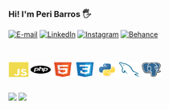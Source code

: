 ### Hi! I'm Peri Barros 🖐️

[![E-mail](https://img.shields.io/badge/Gmail-D14836?style=for-the-badge&logo=gmail&logoColor=white)](mailto:peribarros@gmail.com)
[![LinkedIn](https://img.shields.io/badge/LinkedIn-0077B5?style=for-the-badge&logo=linkedin&logoColor=white)](https://www.linkedin.com/in/peri-barros-4455783b/)
[![Instagram](https://img.shields.io/badge/Instagram-E4405F?style=for-the-badge&logo=instagram&logoColor=white)](https://instagram.com/)
[![Behance](https://img.shields.io/badge/Behance-0054F7?style=for-the-badge&logo=behance&logoColor=white)](https://www.behance.net/peribarros)

 ##
 
<div style="display: inline_block"><br>
  <img align="center" alt="Js" height="30" width="40" src="https://raw.githubusercontent.com/devicons/devicon/master/icons/javascript/javascript-plain.svg">
  <img align="center" alt="PHP" height="30" width="40" src="https://raw.githubusercontent.com/devicons/devicon/master/icons/php/php-plain.svg">
  <img align="center" alt="HTML" height="30" width="40" src="https://raw.githubusercontent.com/devicons/devicon/master/icons/html5/html5-original.svg">
  <img align="center" alt="CSS" height="30" width="40" src="https://raw.githubusercontent.com/devicons/devicon/master/icons/css3/css3-original.svg">
  <img align="center" alt="Python" height="30" width="40" src="https://raw.githubusercontent.com/devicons/devicon/master/icons/python/python-original.svg">
  <img align="center" alt="MySQL" height="30" width="40" src="https://raw.githubusercontent.com/devicons/devicon/master/icons/mysql/mysql-original.svg">
  <img align="center" alt="PostgreSQL" height="30" width="40" src="https://raw.githubusercontent.com/devicons/devicon/master/icons/postgresql/postgresql-original.svg">
</div>

  ##
  
<div>
  <img height=150 align="center" src="https://github-readme-stats.vercel.app/api?username=peribarros&show_icons=true&theme=blue_navy&locale=pt-br" />
</a>
  <img height=150 align="center" src="https://github-readme-stats.vercel.app/api/top-langs?username=peribarros&layout=compact&langs_count=8&card_width=320&locale=pt-br&theme=blue_navy" />
</a>
</div>


